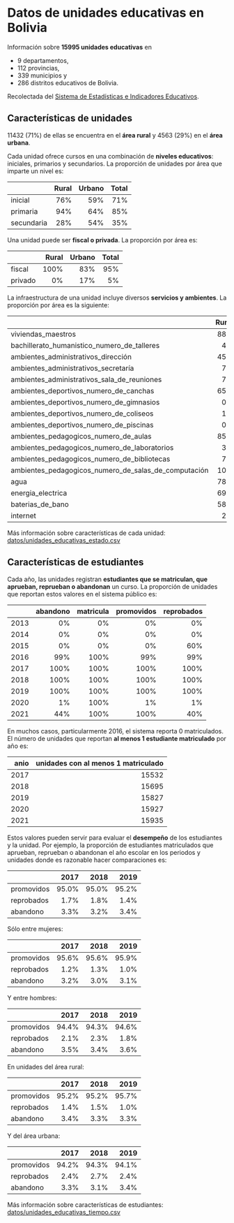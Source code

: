 

# Datos de unidades educativas en Bolivia

Información sobre **15995 unidades educativas** en 

- 9 departamentos, 
- 112 provincias,
- 339 municipios y 
- 286 distritos educativos de Bolivia.

Recolectada del [Sistema de Estadísticas e Indicadores Educativos](https://seie.minedu.gob.bo/).

## Características de unidades

11432 (71%) de ellas se encuentra en el **área rural** y 4563 (29%) en el **área urbana**.

Cada unidad ofrece cursos en una combinación de **niveles educativos**: iniciales, primarios y secundarios. La proporción de unidades por área que imparte un nivel es:

|            |   Rural |   Urbano |   Total |
|:-----------|--------:|---------:|--------:|
| inicial    |     76% |      59% |     71% |
| primaria   |     94% |      64% |     85% |
| secundaria |     28% |      54% |     35% |

Una unidad puede ser **fiscal o privada**. La proporción por área es:

|         |   Rural |   Urbano |   Total |
|:--------|--------:|---------:|--------:|
| fiscal  |    100% |      83% |     95% |
| privado |      0% |      17% |      5% |

La infraestructura de una unidad incluye diversos **servicios y ambientes**. La proporción por área es la siguiente:

|                                                      |   Rural |   Urbano |   Total |
|:-----------------------------------------------------|--------:|---------:|--------:|
| viviendas_maestros                                   |     88% |      73% |     84% |
| bachillerato_humanistico_numero_de_talleres          |      4% |      11% |      6% |
| ambientes_administrativos_dirección                  |     45% |      36% |     42% |
| ambientes_administrativos_secretaría                 |      7% |      19% |     10% |
| ambientes_administrativos_sala_de_reuniones          |      7% |       5% |      6% |
| ambientes_deportivos_numero_de_canchas               |     65% |      36% |     57% |
| ambientes_deportivos_numero_de_gimnasios             |      0% |       0% |      0% |
| ambientes_deportivos_numero_de_coliseos              |      1% |       4% |      2% |
| ambientes_deportivos_numero_de_piscinas              |      0% |       0% |      0% |
| ambientes_pedagogicos_numero_de_aulas                |     85% |      44% |     73% |
| ambientes_pedagogicos_numero_de_laboratorios         |      3% |      12% |      5% |
| ambientes_pedagogicos_numero_de_bibliotecas          |      7% |      10% |      8% |
| ambientes_pedagogicos_numero_de_salas_de_computación |     10% |      18% |     12% |
| agua                                                 |     78% |      72% |     77% |
| energia_electrica                                    |     69% |      72% |     70% |
| baterias_de_bano                                     |     58% |      64% |     60% |
| internet                                             |      2% |      22% |      8% |

Más información sobre características de cada unidad: [datos/unidades_educativas_estado.csv](datos/unidades_educativas_estado.csv)

## Características de estudiantes

Cada año, las unidades registran **estudiantes que se matriculan, que aprueban, reprueban o abandonan** un curso. La proporción de unidades que reportan estos valores en el sistema público es:

|      |   abandono |   matricula |   promovidos |   reprobados |
|-----:|-----------:|------------:|-------------:|-------------:|
| 2013 |         0% |          0% |           0% |           0% |
| 2014 |         0% |          0% |           0% |           0% |
| 2015 |         0% |          0% |           0% |          60% |
| 2016 |        99% |        100% |          99% |          99% |
| 2017 |       100% |        100% |         100% |         100% |
| 2018 |       100% |        100% |         100% |         100% |
| 2019 |       100% |        100% |         100% |         100% |
| 2020 |         1% |        100% |           1% |           1% |
| 2021 |        44% |        100% |         100% |          40% |

En muchos casos, particularmente 2016, el sistema reporta 0 matriculados. El número de unidades que reportan **al menos 1 estudiante matriculado** por año es:

|   anio |   unidades con al menos 1 matriculado |
|-------:|--------------------------------------:|
|   2017 |                                 15532 |
|   2018 |                                 15695 |
|   2019 |                                 15827 |
|   2020 |                                 15927 |
|   2021 |                                 15935 |

Estos valores pueden servir para evaluar el **desempeño** de los estudiantes y la unidad. Por ejemplo, la proporción de estudiantes matriculados que aprueban, reprueban o abandonan el año escolar en los periodos y unidades donde es razonable hacer comparaciones es:

|            |   2017 |   2018 |   2019 |
|:-----------|-------:|-------:|-------:|
| promovidos |  95.0% |  95.0% |  95.2% |
| reprobados |   1.7% |   1.8% |   1.4% |
| abandono   |   3.3% |   3.2% |   3.4% |

Sólo entre mujeres:

|            |   2017 |   2018 |   2019 |
|:-----------|-------:|-------:|-------:|
| promovidos |  95.6% |  95.6% |  95.9% |
| reprobados |   1.2% |   1.3% |   1.0% |
| abandono   |   3.2% |   3.0% |   3.1% |

Y entre hombres:

|            |   2017 |   2018 |   2019 |
|:-----------|-------:|-------:|-------:|
| promovidos |  94.4% |  94.3% |  94.6% |
| reprobados |   2.1% |   2.3% |   1.8% |
| abandono   |   3.5% |   3.4% |   3.6% |

En unidades del área rural:

|            |   2017 |   2018 |   2019 |
|:-----------|-------:|-------:|-------:|
| promovidos |  95.2% |  95.2% |  95.7% |
| reprobados |   1.4% |   1.5% |   1.0% |
| abandono   |   3.4% |   3.3% |   3.3% |

Y del área urbana:

|            |   2017 |   2018 |   2019 |
|:-----------|-------:|-------:|-------:|
| promovidos |  94.2% |  94.3% |  94.1% |
| reprobados |   2.4% |   2.7% |   2.4% |
| abandono   |   3.3% |   3.1% |   3.4% |

Más información sobre características de estudiantes: [datos/unidades_educativas_tiempo.csv](datos/unidades_educativas_tiempo.csv)

